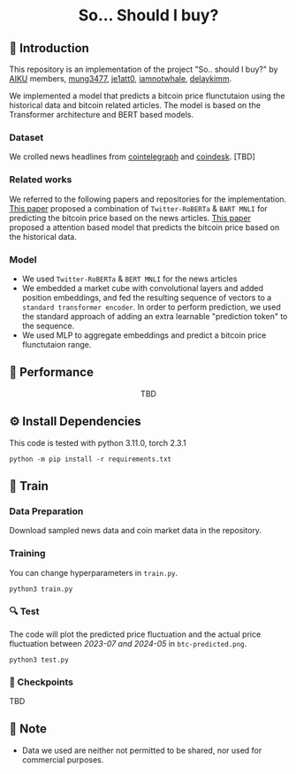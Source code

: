 # <div align="center"> So... Should I buy? </div>

## 🤗 Introduction

This repository is an implementation of the project "So.. should I buy?" by [AIKU](https://aiku.notion.site/AIKU-b614c69220704b848758e5cf21a54238?pvs=74) members, [mung3477](https://github.com/mung3477), [je1att0](https://github.com/je1att0), [iamnotwhale](https://github.com/iamnotwhale), [delaykimm](https://github.com/delaykimm).
<br>

We implemented a model that predicts a bitcoin price flunctutaion using the historical data and bitcoin related articles. The model is based on the Transformer architecture and BERT based models.

### Dataset

We crolled news headlines from [cointelegraph](https://cointelegraph.com/tags/bitcoin) and [coindesk](https://www.coindesk.com/).
[TBD]

### Related works

We referred to the following papers and repositories for the implementation.
<br>
[This paper](https://arxiv.org/pdf/2311.14759) proposed a combination of `Twitter-RoBERTa` & `BART MNLI` for predicting the bitcoin price based on the news articles. [This paper](https://arxiv.org/pdf/1809.03684.pdf) proposed a attention based model that predicts the bitcoin price based on the historical data.

### Model

-   We used `Twitter-RoBERTa` & `BERT MNLI` for the news articles
-   We embedded a market cube with convolutional layers and added position embeddings, and fed the resulting sequence of vectors to a `standard transformer encoder`. In order to perform prediction, we used the standard approach of adding an extra learnable "prediction token" to the sequence.
-   We used MLP to aggregate embeddings and predict a bitcoin price flunctutaion range.

## 🎯 Performance

<div align="center">
TBD
</div>

## ⚙ Install Dependencies

This code is tested with python 3.11.0, torch 2.3.1

```
python -m pip install -r requirements.txt
```

## 🧱 Train

### Data Preparation

Download sampled news data and coin market data in the repository.

### Training

You can change hyperparameters in `train.py`.

```
python3 train.py
```

### 🔍 Test

The code will plot the predicted price fluctuation and the actual price fluctuation between <i>2023-07 and 2024-05</i> in `btc-predicted.png`.

```
python3 test.py
```

### 🧶 Checkpoints

TBD

## 🔔 Note

-   Data we used are neither not permitted to be shared, nor used for commercial purposes.
